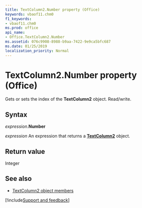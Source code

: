 ```yaml
---
title: TextColumn2.Number property (Office)
keywords: vbaof11.chm0
f1_keywords:
- vbaof11.chm0
ms.prod: office
api_name:
- Office.TextColumn2.Number
ms.assetid: 076c9908-8988-b9aa-7422-9e9ca5bfc687
ms.date: 01/25/2019
localization_priority: Normal
---
```



# TextColumn2.Number property (Office)

Gets or sets the index of the **TextColumn2** object. Read/write.


## Syntax

_expression_.**Number**

_expression_ An expression that returns a **[TextColumn2](Office.TextColumn2.md)** object.


## Return value

Integer


## See also

- [TextColumn2 object members](overview/Library-Reference/textcolumn2-members-office.md)



[!include[Support and feedback](~/includes/feedback-boilerplate.md)]